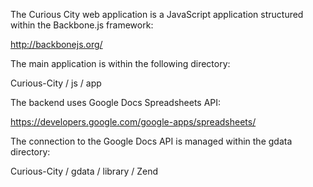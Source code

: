 The Curious City web application is a JavaScript application structured within the Backbone.js framework:

http://backbonejs.org/

The main application is within the following directory:

Curious-City / js / app 

The backend uses Google Docs Spreadsheets API:

https://developers.google.com/google-apps/spreadsheets/

The connection to the Google Docs API is managed within the gdata directory:

Curious-City / gdata / library / Zend




